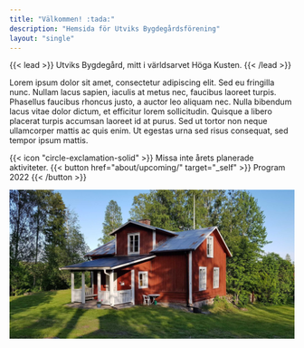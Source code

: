 ```yaml
---
title: "Välkommen! :tada:"
description: "Hemsida för Utviks Bygdegårdsförening"
layout: "single"
---
```


{{< lead >}}
Utviks Bygdegård, mitt i världsarvet Höga Kusten.
{{< /lead >}}

Lorem ipsum dolor sit amet, consectetur adipiscing elit. Sed eu fringilla nunc. Nullam lacus sapien, iaculis at metus nec, faucibus laoreet turpis. Phasellus faucibus rhoncus justo, a auctor leo aliquam nec. Nulla bibendum lacus vitae dolor dictum, et efficitur lorem sollicitudin. Quisque a libero placerat turpis accumsan laoreet id at purus. Sed ut tortor non neque ullamcorper mattis ac quis enim. Ut egestas urna sed risus consequat, sed tempor ipsum mattis.


<div class="flex px-4 py-2 mb-8 text-base rounded-md bg-primary-100 dark:bg-primary-900">
  <span class="flex items-center ltr:pr-3 rtl:pl-3 text-primary-400">
    {{< icon "circle-exclamation-solid" >}}
  </span>
  <span class="flex items-center justify-between grow dark:text-neutral-300">
    <span class="prose dark:prose-invert">Missa inte årets planerade aktiviteter.</span>
    {{< button href="about/upcoming/" target="_self" >}}
    Program 2022
    {{< /button >}}
  </span>
</div>

![Vacker sommardag vid bygdegården](skolan_small.jpg "Foto av Kent Olofsson")

